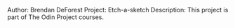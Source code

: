 Author: Brendan DeForest
Project: Etch-a-sketch
Description: This project is part of The Odin Project courses.
